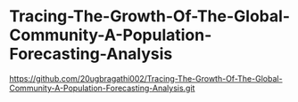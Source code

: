 # Tracing-The-Growth-Of-The-Global-Community-A-Population-Forecasting-Analysis
https://github.com/20ugbragathi002/Tracing-The-Growth-Of-The-Global-Community-A-Population-Forecasting-Analysis.git
